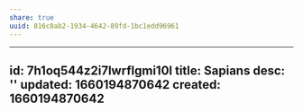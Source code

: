 ```yaml
---
share: true
uuid: 816c0ab2-1934-4642-89fd-1bc1edd96961
---
```

---
id: 7h1oq544z2i7lwrflgmi10l
title: Sapians
desc: ''
updated: 1660194870642
created: 1660194870642
---
